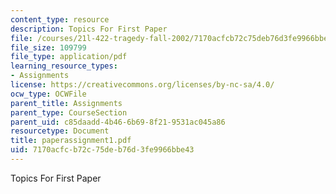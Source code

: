 ```yaml
---
content_type: resource
description: Topics For First Paper
file: /courses/21l-422-tragedy-fall-2002/7170acfcb72c75deb76d3fe9966bbe43_paperassignment1.pdf
file_size: 109799
file_type: application/pdf
learning_resource_types:
- Assignments
license: https://creativecommons.org/licenses/by-nc-sa/4.0/
ocw_type: OCWFile
parent_title: Assignments
parent_type: CourseSection
parent_uid: c85daadd-4b46-6b69-8f21-9531ac045a86
resourcetype: Document
title: paperassignment1.pdf
uid: 7170acfc-b72c-75de-b76d-3fe9966bbe43
---
```

Topics For First Paper